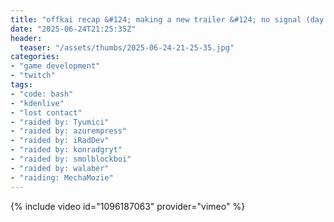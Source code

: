 ```yaml
---
title: "offkai recap &#124; making a new trailer &#124; no signal (day 196)"
date: "2025-06-24T21:25:35Z"
header:
  teaser: "/assets/thumbs/2025-06-24-21-25-35.jpg"
categories:
- "game development"
- "twitch"
tags:
- "code: bash"
- "kdenlive"
- "lost contact"
- "raided by: Tyumici"
- "raided by: azurempress"
- "raided by: iRadDev"
- "raided by: konradgryt"
- "raided by: smolblockboi"
- "raided by: walaber"
- "raiding: MechaMozie"
---
```

{% include video id="1096187063" provider="vimeo" %}
